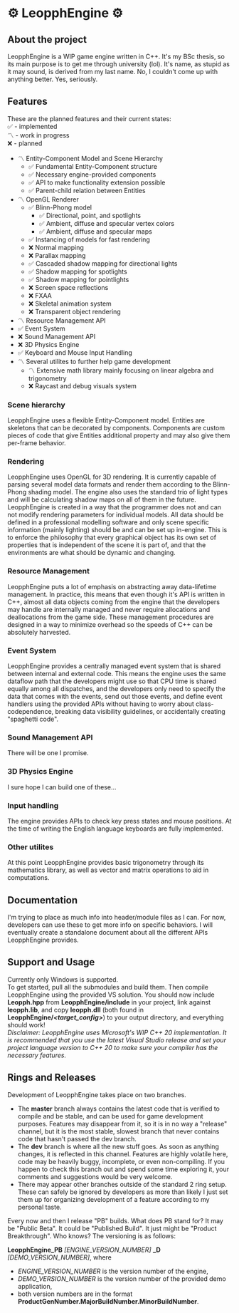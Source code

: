 # ⚙ LeopphEngine ⚙

## About the project
LeopphEngine is a WIP game engine written in C++. It's my BSc thesis, so its main purpose is to get me through university (lol). It's name, as stupid as it may sound, is derived from my last name. No, I couldn't come up with anything better. Yes, seriously.

## Features
These are the planned features and their current states:  
✅ - implemented  
〽️ - work in progress  
❌ - planned  
- 〽️ Entity-Component Model and Scene Hierarchy
  - ✅ Fundamental Entity-Component structure
  - ✅ Necessary engine-provided components
  - ✅ API to make functionality extension possible
  - ✅ Parent-child relation between Entities
- 〽️ OpenGL Renderer
  - ✅ Blinn-Phong model
    - ✅ Directional, point, and spotlights
    - ✅ Ambient, diffuse and specular vertex colors
    - ✅ Ambient, diffuse and specular maps
  - ✅ Instancing of models for fast rendering
  - ❌ Normal mapping
  - ❌ Parallax mapping
  - ✅ Cascaded shadow mapping for directional lights 
  - ✅ Shadow mapping for spotlights
  - ✅ Shadow mapping for pointlights
  - ❌ Screen space reflections
  - ❌ FXAA
  - ❌ Skeletal animation system
  - ❌ Transparent object rendering
- 〽️ Resource Management API
- ✅ Event System
- ❌ Sound Management API
- ❌ 3D Physics Engine
- ✅ Keyboard and Mouse Input Handling
- 〽️ Several utilites to further help game development
  - 〽️ Extensive math library mainly focusing on linear algebra and trigonometry
  - ❌ Raycast and debug visuals system

### Scene hierarchy
LeopphEngine uses a flexible Entity-Component model. Entities are skeletons that can be decorated by components. Components are custom pieces of code that give Entities additional property and may also give them per-frame behavior.

### Rendering
LeopphEngine uses OpenGL for 3D rendering. It is currently capable of parsing several model data formats and render them according to the Blinn-Phong shading model. The engine also uses the standard trio of light types and will be calculating shadow maps on all of them in the future. LeopphEngine is created in a way that the programmer does not and can not modify rendering parameters for individual models. All data should be defined in a professional modelling software and only scene specific information (mainly lighting) should be and can be set up in-engine. This is to enforce the philosophy that every graphical object has its own set of properties that is independent of the scene it is part of, and that the environments are what should be dynamic and changing.

### Resource Management
LeopphEngine puts a lot of emphasis on abstracting away data-lifetime management. In practice, this means that even though it's API is written in C++, almost all data objects coming from the engine that the developers may handle are internally managed and never require allocations and deallocations from the game side. These management procedures are designed in a way to minimize overhead so the speeds of C++ can be absolutely harvested.

### Event System
LeopphEngine provides a centrally managed event system that is shared between internal and external code. This means the engine uses the same dataflow path that the developers might use so that CPU time is shared equally among all dispatches, and the developers only need to specify the data that comes with the events, send out those events, and define event handlers using the provided APIs without having to worry about class-codependence, breaking data visibility guidelines, or accidentally creating "spaghetti code".

### Sound Management API
There will be one I promise.

### 3D Physics Engine
I sure hope I can build one of these...

### Input handling
The engine provides APIs to check key press states and mouse positions. At the time of writing the English language keyboards are fully implemented.

### Other utilites
At this point LeopphEngine provides basic trigonometry through its mathematics library, as well as vector and matrix operations to aid in computations.

## Documentation
I'm trying to place as much info into header/module files as I can. For now, developers can use these to get more info on specific behaviors. I will eventually create a standalone document about all the different APIs LeopphEngine provides.

## Support and Usage
Currently only Windows is supported.  
To get started, pull all the submodules and build them. Then compile LeopphEngine using the provided VS solution.
You should now include **Leopph.hpp** from **LeopphEngine/include** in your project, link against **leopph.lib**, and copy **leopph.dll** (both found in **LeopphEngine/*<target_config>***) to your output directory, and everything should work!  
*Disclaimer: LeopphEngine uses Microsoft's WIP C++ 20 implementation. It is recommended that you use the latest Visual Studio release and set your project language version to C++ 20 to make sure your compiler has the necessary features.*

## Rings and Releases
Development of LeopphEngine takes place on two branches.  
- The **master** branch always contains the latest code that is verified to compile and be stable, and can be used for game development purposes. Features may disappear from it, so it is in no way a "release" channel, but it is the most stable, slowest branch that never contains code that hasn't passed the dev branch.  
- The **dev** branch is where all the new stuff goes. As soon as anything changes, it is reflected in this channel. Features are highly volatile here, code may be heavily buggy, incomplete, or even non-compiling. If you happen to check this branch out and spend some time exploring it, your comments and suggestions would be very welcome.
- There may appear other branches outside of the standard 2 ring setup. These can safely be ignored by developers as more than likely I just set them up for organizing development of a feature according to my personal taste.  

Every now and then I release "PB" builds. What does PB stand for? It may be "Public Beta". It could be "Published Build". It just might be "Product Breakthrough". Who knows? The versioning is as follows:  
  
**LeopphEngine_PB** *[ENGINE_VERSION_NUMBER]* **_D** *[DEMO_VERSION_NUMBER]*, where  
- *ENGINE_VERSION_NUMBER* is the version number of the engine,  
- *DEMO_VERSION_NUMBER* is the version number of the provided demo application,  
- both version numbers are in the format **ProductGenNumber.MajorBuildNumber.MinorBuildNumber**.